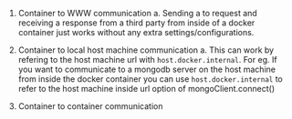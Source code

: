 1. Container to WWW communication 
  a. Sending a to request and receiving a response from a third party from inside of a docker container just works without any extra settings/configurations. 
2. Container to local host machine communication
  a. This can work by refering to the host machine url with `host.docker.internal`. For eg. If you want to communicate to a mongodb server on the host machine from	   inside the docker container you can use `host.docker.internal` to refer to the host machine inside url option of mongoClient.connect() 
	
3. Container to container communication
